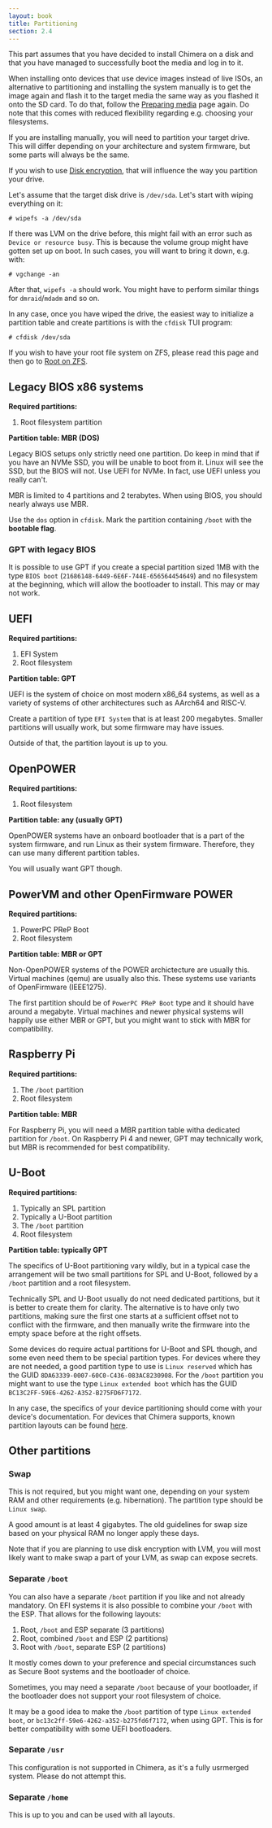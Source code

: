 ```yaml
---
layout: book
title: Partitioning
section: 2.4
---
```


This part assumes that you have decided to install Chimera on a disk
and that you have managed to successfully boot the media and log
in to it.

When installing onto devices that use device images instead of live ISOs,
an alternative to partitioning and installing the system manually is to
get the image again and flash it to the target media the same way as you
flashed it onto the SD card. To do that, follow the
[Preparing media](/docs/installation/prepare) page again. Do note that
this comes with reduced flexibility regarding e.g. choosing your
filesystems.

If you are installing manually, you will need to partition your target
drive. This will differ depending on your architecture and system firmware,
but some parts will always be the same.

If you wish to use [Disk encryption](/docs/installation/partitioning/encrypted),
that will influence the way you partition your drive.

Let's assume that the target disk drive is `/dev/sda`. Let's start
with wiping everything on it:

```
# wipefs -a /dev/sda
```

If there was LVM on the drive before, this might fail with an error
such as `Device or resource busy`. This is because the volume group
might have gotten set up on boot. In such cases, you will want to
bring it down, e.g. with:

```
# vgchange -an
```

After that, `wipefs -a` should work. You might have to perform
similar things for `dmraid`/`mdadm` and so on.

In any case, once you have wiped the drive, the easiest way to
initialize a partition table and create partitions is with the
`cfdisk` TUI program:

```
# cfdisk /dev/sda
```

If you wish to have your root file system on ZFS, please read this
page and then go to [Root on ZFS](/docs/installation/partitioning/zfs).

## Legacy BIOS x86 systems

**Required partitions:**

1. Root filesystem partition

**Partition table: MBR (DOS)**

Legacy BIOS setups only strictly need one partition. Do keep in mind
that if you have an NVMe SSD, you will be unable to boot from it.
Linux will see the SSD, but the BIOS will not. Use UEFI for NVMe.
In fact, use UEFI unless you really can't.

MBR is limited to 4 partitions and 2 terabytes. When using BIOS,
you should nearly always use MBR.

Use the `dos` option in `cfdisk`. Mark the partition containing `/boot`
with the **bootable flag**.

### GPT with legacy BIOS

It is possible to use GPT if you create a special partition sized
1MB with the type `BIOS boot` (`21686148-6449-6E6F-744E-656564454649`)
and no filesystem at the beginning, which will allow the bootloader
to install. This may or may not work.

## UEFI

**Required partitions:**

1. EFI System
2. Root filesystem

**Partition table: GPT**

UEFI is the system of choice on most modern x86_64 systems, as well
as a variety of systems of other architectures such as AArch64 and
RISC-V.

Create a partition of type `EFI System` that is at least 200 megabytes.
Smaller partitions will usually work, but some firmware may have issues.

Outside of that, the partition layout is up to you.

## OpenPOWER

**Required partitions:**

1. Root filesystem

**Partition table: any (usually GPT)**

OpenPOWER systems have an onboard bootloader that is a part of the
system firmware, and run Linux as their system firmware. Therefore,
they can use many different partition tables.

You will usually want GPT though.

## PowerVM and other OpenFirmware POWER

**Required partitions:**

1. PowerPC PReP Boot
2. Root filesystem

**Partition table: MBR or GPT**

Non-OpenPOWER systems of the POWER archictecture are usually this.
Virtual machines (qemu) are usually also this. These systems use
variants of OpenFirmware (IEEE1275).

The first partition should be of `PowerPC PReP Boot` type and it should
have around a megabyte. Virtual machines and newer physical systems
will happily use either MBR or GPT, but you might want to stick with
MBR for compatibility.

## Raspberry Pi

**Required partitions:**

1. The `/boot` partition
2. Root filesystem

**Partition table: MBR**

For Raspberry Pi, you will need a MBR partition table witha dedicated
partition for `/boot`. On Raspberry Pi 4 and newer, GPT may technically
work, but MBR is recommended for best compatibility.

## U-Boot

**Required partitions:**

1. Typically an SPL partition
2. Typically a U-Boot partition
3. The `/boot` partition
4. Root filesystem

**Partition table: typically GPT**

The specifics of U-Boot partitioning vary wildly, but in a typical case
the arrangement will be two small partitions for SPL and U-Boot, followed
by a `/boot` partition and a root filesystem.

Technically SPL and U-Boot usually do not need dedicated partitions, but
it is better to create them for clarity. The alternative is to have only two
partitions, making sure the first one starts at a sufficient offset not to
conflict with the firmware, and then manually write the firmware into the
empty space before at the right offsets.

Some devices do require actual partitions for U-Boot and SPL though, and
some even need them to be special partition types. For devices where they
are not needed, a good partition type to use is `Linux reserved` which has
the GUID `8DA63339-0007-60C0-C436-083AC8230908`. For the `/boot` partition
you might want to use the type `Linux extended boot` which has the GUID
`BC13C2FF-59E6-4262-A352-B275FD6F7172`.

In any case, the specifics of your device partitioning should come with
your device's documentation. For devices that Chimera supports, known
partition layouts can be found [here](https://github.com/chimera-linux/chimera-live/tree/master/sfdisk).

## Other partitions

### Swap

This is not required, but you might want one, depending on your system
RAM and other requirements (e.g. hibernation). The partition type should
be `Linux swap`.

A good amount is at least 4 gigabytes. The old guidelines for swap size
based on your physical RAM no longer apply these days.

Note that if you are planning to use disk encryption with LVM, you will
most likely want to make swap a part of your LVM, as swap can expose
secrets.

### Separate `/boot`

You can also have a separate `/boot` partition if you like and not already
mandatory. On EFI systems it is also possible to combine your `/boot` with
the ESP. That allows for the following layouts:

1. Root, `/boot` and ESP separate (3 partitions)
2. Root, combined `/boot` and ESP (2 partitions)
3. Root with `/boot`, separate ESP (2 partitions)

It mostly comes down to your preference and special circumstances such as
Secure Boot systems and the bootloader of choice.

Sometimes, you may need a separate `/boot` because of your bootloader,
if the bootloader does not support your root filesystem of choice.

It may be a good idea to make the `/boot` partition of type `Linux extended boot`,
or `bc13c2ff-59e6-4262-a352-b275fd6f7172`, when using GPT. This is for better
compatibility with some UEFI bootloaders.

### Separate `/usr`

This configuration is not supported in Chimera, as it's a fully usrmerged
system. Please do not attempt this.

### Separate `/home`

This is up to you and can be used with all layouts.
